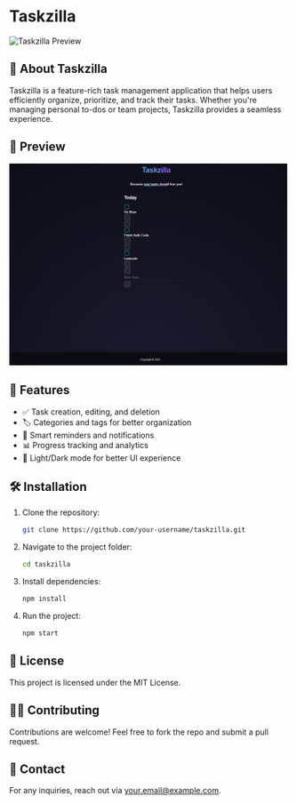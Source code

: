 # Taskzilla

![Taskzilla Preview](preview.jpg)

## 📌 About Taskzilla
Taskzilla is a feature-rich task management application that helps users efficiently organize, prioritize, and track their tasks. Whether you're managing personal to-dos or team projects, Taskzilla provides a seamless experience.
## 🎥 Preview
<img src="p1.jpg" alt="Preview" width="500">


## 🚀 Features
- ✅ Task creation, editing, and deletion
- 🏷️ Categories and tags for better organization
- 🔔 Smart reminders and notifications
- 📊 Progress tracking and analytics
- 🌙 Light/Dark mode for better UI experience

## 🛠️ Installation
1. Clone the repository:
   ```sh
   git clone https://github.com/your-username/taskzilla.git
   ```
2. Navigate to the project folder:
   ```sh
   cd taskzilla
   ```
3. Install dependencies:
   ```sh
   npm install
   ```
4. Run the project:
   ```sh
   npm start
   ```


## 📜 License
This project is licensed under the MIT License.

## 👨‍💻 Contributing
Contributions are welcome! Feel free to fork the repo and submit a pull request.

## 📩 Contact
For any inquiries, reach out via [your.email@example.com](mailto:your.email@example.com).


